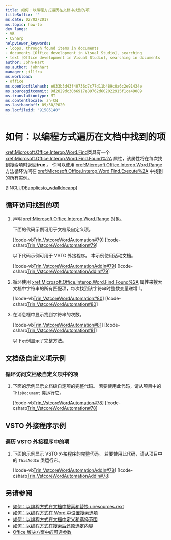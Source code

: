 ```yaml
---
title: 如何：以编程方式遍历在文档中找到的项
titleSuffix: ''
ms.date: 02/02/2017
ms.topic: how-to
dev_langs:
- VB
- CSharp
helpviewer_keywords:
- loops, through found items in documents
- documents [Office development in Visual Studio], searching
- text [Office development in Visual Studio], searching in documents
author: John-Hart
ms.author: johnhart
manager: jillfra
ms.workload:
- office
ms.openlocfilehash: e033b3d43f40736d7c77d11b489c0a6c2e91434e
ms.sourcegitcommit: 9d2829dc30b6917e89762d602022915f1ca49089
ms.translationtype: MT
ms.contentlocale: zh-CN
ms.lasthandoff: 09/30/2020
ms.locfileid: "91585140"
---
```

# <a name="how-to-programmatically-loop-through-found-items-in-documents"></a>如何：以编程方式遍历在文档中找到的项
  <xref:Microsoft.Office.Interop.Word.Find>类具有一个 <xref:Microsoft.Office.Interop.Word.Find.Found%2A> 属性，该属性将在每次找到搜索项时返回**true** 。 你可以使用 <xref:Microsoft.Office.Interop.Word.Range> 方法循环访问在 <xref:Microsoft.Office.Interop.Word.Find.Execute%2A> 中找到的所有实例。

 [!INCLUDE[appliesto_wdalldocapp](../vsto/includes/appliesto-wdalldocapp-md.md)]

## <a name="to-loop-through-found-items"></a>循环访问找到的项

1. 声明 <xref:Microsoft.Office.Interop.Word.Range> 对象。

    下面的代码示例可用于文档级自定义项。

    [!code-vb[Trin_VstcoreWordAutomation#79](../vsto/codesnippet/VisualBasic/Trin_VstcoreWordAutomationVB/ThisDocument.vb#79)]
    [!code-csharp[Trin_VstcoreWordAutomation#79](../vsto/codesnippet/CSharp/Trin_VstcoreWordAutomationCS/ThisDocument.cs#79)]

    以下代码示例可用于 VSTO 外接程序。 本示例使用活动文档。

    [!code-vb[Trin_VstcoreWordAutomationAddIn#79](../vsto/codesnippet/VisualBasic/Trin_VstcoreWordAutomationAddIn/ThisAddIn.vb#79)]
    [!code-csharp[Trin_VstcoreWordAutomationAddIn#79](../vsto/codesnippet/CSharp/Trin_VstcoreWordAutomationAddIn/ThisAddIn.cs#79)]

2. 循环使用 <xref:Microsoft.Office.Interop.Word.Find.Found%2A> 属性来搜索文档中字符串的所有匹配项，每次找到该字符串时整数变量递增 1。

    [!code-vb[Trin_VstcoreWordAutomation#80](../vsto/codesnippet/VisualBasic/Trin_VstcoreWordAutomationVB/ThisDocument.vb#80)]
    [!code-csharp[Trin_VstcoreWordAutomation#80](../vsto/codesnippet/CSharp/Trin_VstcoreWordAutomationCS/ThisDocument.cs#80)]

3. 在消息框中显示找到字符串的次数。

    [!code-vb[Trin_VstcoreWordAutomation#81](../vsto/codesnippet/VisualBasic/Trin_VstcoreWordAutomationVB/ThisDocument.vb#81)]
    [!code-csharp[Trin_VstcoreWordAutomation#81](../vsto/codesnippet/CSharp/Trin_VstcoreWordAutomationCS/ThisDocument.cs#81)]

   以下示例显示了完整方法。

## <a name="document-level-customization-example"></a>文档级自定义项示例

### <a name="to-loop-through-items-in-a-document-level-customization"></a>循环访问文档级自定义项中的项

1. 下面的示例显示文档级自定项的完整代码。 若要使用此代码，请从项目中的 `ThisDocument` 类运行它。

     [!code-vb[Trin_VstcoreWordAutomation#78](../vsto/codesnippet/VisualBasic/Trin_VstcoreWordAutomationVB/ThisDocument.vb#78)]
     [!code-csharp[Trin_VstcoreWordAutomation#78](../vsto/codesnippet/CSharp/Trin_VstcoreWordAutomationCS/ThisDocument.cs#78)]

## <a name="vsto-add-in-example"></a>VSTO 外接程序示例

### <a name="to-loop-through-items-in-a-vsto-add-in"></a>遍历 VSTO 外接程序中的项

1. 下面的示例显示 VSTO 外接程序的完整代码。 若要使用此代码，请从项目中的 `ThisAddIn` 类运行它。

     [!code-vb[Trin_VstcoreWordAutomationAddIn#78](../vsto/codesnippet/VisualBasic/Trin_VstcoreWordAutomationAddIn/ThisAddIn.vb#78)]
     [!code-csharp[Trin_VstcoreWordAutomationAddIn#78](../vsto/codesnippet/CSharp/Trin_VstcoreWordAutomationAddIn/ThisAddIn.cs#78)]

## <a name="see-also"></a>另请参阅
- [如何：以编程方式在文档中搜索和替换 uiresources.rext](../vsto/how-to-programmatically-search-for-and-replace-text-in-documents.md)
- [如何：以编程方式在 Word 中设置搜索选项](../vsto/how-to-programmatically-set-search-options-in-word.md)
- [如何：以编程方式在文档中定义和选择范围](../vsto/how-to-programmatically-define-and-select-ranges-in-documents.md)
- [如何：以编程方式在搜索后还原选定内容](../vsto/how-to-programmatically-restore-selections-after-searches.md)
- [Office 解决方案中的可选参数](../vsto/optional-parameters-in-office-solutions.md)
